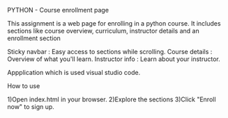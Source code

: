 PYTHON - Course enrollment page

This assignment is a web page for enrolling in a python course. It includes sections like course overview, curriculum, instructor details and an enrollment section

Sticky navbar    : Easy access to sections while scrolling.
Course details   : Overview of what you'll learn.
Instructor info  : Learn about your instructor.

Appplication which is used visual studio code.


How to use

1)Open index.html in your browser.
2)Explore the sections
3)Click "Enroll now" to sign up.








